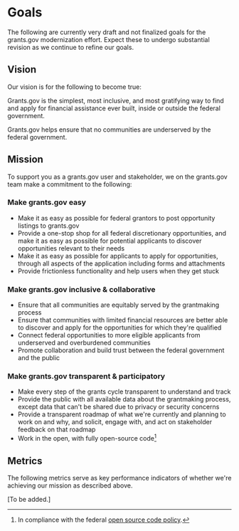 # Goals

The following are currently very draft and not finalized goals for the grants.gov modernization effort. Expect these to undergo substantial revision as we continue to refine our goals.

## Vision

Our vision is for the following to become true:

Grants.gov is the simplest, most inclusive, and most gratifying way to find and apply for financial assistance ever built, inside or outside the federal government.

Grants.gov helps ensure that no communities are underserved by the federal government.

## Mission

To support you as a grants.gov user and stakeholder, we on the grants.gov team make a commitment to the following:

### Make grants.gov easy
* Make it as easy as possible for federal grantors to post opportunity listings to grants.gov
* Provide a one-stop shop for all federal discretionary opportunities, and make it as easy as possible for potential applicants to discover opportunities relevant to their needs
* Make it as easy as possible for applicants to apply for opportunities, through all aspects of the application including forms and attachments
* Provide frictionless functionality and help users when they get stuck

### Make grants.gov inclusive & collaborative
* Ensure that all communities are equitably served by the grantmaking process
* Ensure that communities with limited financial resources are better able to discover and apply for the opportunities for which they're qualified
* Connect federal opportunities to more eligible applicants from underserved and overburdened communities
* Promote collaboration and build trust between the federal government and the public

### Make grants.gov transparent & participatory
* Make every step of the grants cycle transparent to understand and track
* Provide the public with all available data about the grantmaking process, except data that can't be shared due to privacy or security concerns
* Provide a transparent roadmap of what we're currently and planning to work on and why, and solicit, engage with, and act on stakeholder feedback on that roadmap
* Work in the open, with fully open-source code[^1]

## Metrics

The following metrics serve as key performance indicators of whether we're achieving our mission as described above.

[To be added.]

[^1]: In compliance with the federal [open source code policy](https://obamawhitehouse.archives.gov/sites/default/files/omb/memoranda/2016/m_16_21.pdf).
